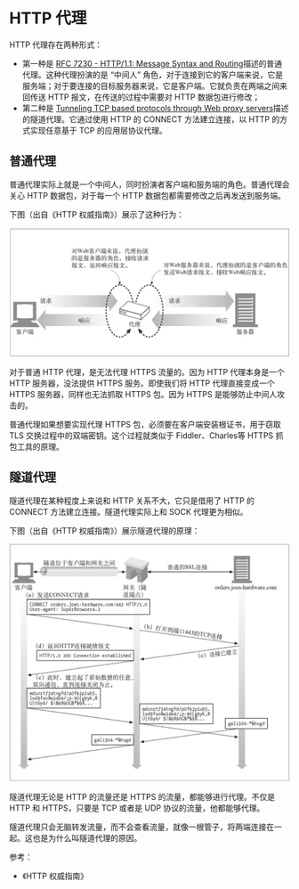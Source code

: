# HTTP 代理

HTTP 代理存在两种形式：

- 第一种是 [RFC 7230 - HTTP/1.1: Message Syntax and Routing](http://tools.ietf.org/html/rfc7230)描述的普通代理。这种代理扮演的是 “中间人” 角色，对于连接到它的客户端来说，它是服务端；对于要连接的目标服务器来说，它是客户端。它就负责在两端之间来回传送 HTTP 报文，在传送的过程中需要对 HTTP 数据包进行修改；
- 第二种是 [Tunneling TCP based protocols through Web proxy servers](https://tools.ietf.org/html/draft-luotonen-web-proxy-tunneling-01)描述的隧道代理。它通过使用 HTTP 的 CONNECT 方法建立连接，以 HTTP 的方式实现任意基于 TCP 的应用层协议代理。

## 普通代理

普通代理实际上就是一个中间人，同时扮演者客户端和服务端的角色。普通代理会关心 HTTP 数据包，对于每一个 HTTP 数据包都需要修改之后再发送到服务端。

下图（出自《HTTP 权威指南》）展示了这种行为：

![image.png](https://raw.githubusercontent.com/wlynxg/pic/main/2025/06/01/20250601-143504.png)

对于普通 HTTP 代理，是无法代理 HTTPS 流量的。因为 HTTP 代理本身是一个 HTTP 服务器，没法提供 HTTPS 服务。即使我们将 HTTP 代理直接变成一个 HTTPS 服务器，同样也无法抓取 HTTPS 包。因为 HTTPS 是能够防止中间人攻击的。

普通代理如果想要实现代理 HTTPS 包，必须要在客户端安装根证书，用于窃取 TLS 交换过程中的双端密钥。这个过程就类似于 Fiddler、Charles等 HTTPS 抓包工具的原理。

## 隧道代理

隧道代理在某种程度上来说和 HTTP 关系不大，它只是借用了 HTTP 的 CONNECT 方法建立连接。隧道代理实际上和 SOCK 代理更为相似。

下图（出自《HTTP 权威指南》）展示隧道代理的原理：

![image.png](https://raw.githubusercontent.com/wlynxg/pic/main/2025/06/01/20250601-143517.png)

隧道代理无论是 HTTP 的流量还是 HTTPS 的流量，都能够进行代理。不仅是 HTTP 和 HTTPS，只要是 TCP 或者是 UDP 协议的流量，他都能够代理。

隧道代理只会无脑转发流量，而不会查看流量，就像一根管子，将两端连接在一起。这也是为什么叫隧道代理的原因。

参考：

- 《HTTP 权威指南》
